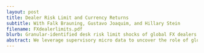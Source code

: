 ```yaml
---
layout: post
title: Dealer Risk Limit and Currency Returns
subtitle: With Falk Brauning, Gustavo Joaquim, and Hillary Stein
filename: FXdealerlimits.pdf
blurb: Granular-identified desk risk limit shocks of global FX dealers lead to turnover and exposure reduction, increased currency returns and spread increase. The evidence is in line with a model of dealers market segmentation.
abstract: We leverage supervisory micro data to uncover the role of global banks' risk limits in drivign exchange rate dynamics. Consistent with a model of currency intermediation under risk constraints, shocks to dealers' risk limits lead to price and quantity adjustments in the foreign exchange market. We show that dealers adjust their net exposure and increase spread in response to granular-identified limit shocks, leading to lower turnover and an adjustment in currency returns. The exchange rate adjustment is stronger when interacted with shifts in net dollar demadn, as predicted by theory, and triggers deviations from coverred and uncovered interest parity.
---
```


